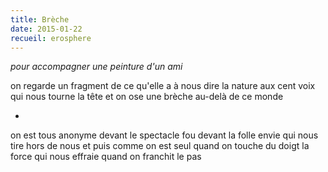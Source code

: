```yaml
---
title: Brèche
date: 2015-01-22
recueil: erosphere
---
```


*pour accompagner une peinture d'un ami*

on regarde un fragment de ce qu'elle a à nous dire
la nature aux cent voix qui nous tourne la tête
et on ose une brèche au-delà de ce monde

*

on est tous anonyme devant le spectacle fou
devant la folle envie qui nous tire hors de nous
et puis comme on est seul quand on touche du doigt
la force qui nous effraie quand on franchit le pas
